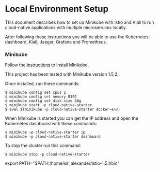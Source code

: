# Local Environment Setup

This document describes how to set up Minikube with Istio and Kiali to run cloud-native applications with multiple microservices locally.

After following these instructions you will be able to use the Kubernetes dashboard, Kiali, Jaeger, Grafana and Prometheus.

### Minikube

Follow the [instructions](https://kubernetes.io/docs/tasks/tools/install-minikube/) to install Minikube. 

This project has been tested with Minikube version 1.5.2. 

Once installed, run these commands:

```
$ minikube config set cpus 2
$ minikube config set memory 8192
$ minikube config set disk-size 50g
$ minikube start -p cloud-native-starter
$ eval $(minikube -p cloud-native-starter docker-env)
```

When Minikube is started you can get the IP address and open the Kubernetes dashboard with these commands:

```
$ minikube -p cloud-native-starter ip
$ minikube -p cloud-native-starter dashboard
```

To stop the cluster run this command:

```
$ minikube stop -p cloud-native-starter
```

export PATH="$PATH:/home/sir_alexander/istio-1.5.1/bin"
 

